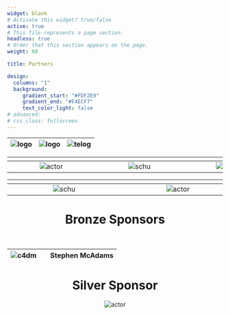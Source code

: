 ```yaml
---
widget: blank
# Activate this widget? true/false
active: true
# This file represents a page section.
headless: true
# Order that this section appears on the page.
weight: 60

title: Partners

design:
  columns: "1"
  background: 
     gradient_start: "#FDF2E9"
     gradient_end: "#F4ECF7"
     text_color_light: false
# advanced:
# css_class: fullscreen
---
```


<div align="center">

|![logo](logos/logo1.png)|![logo](logos/logo-en.svg)|![telog](logos/logo5.png)|
| :---: | :---: | :---: |
  
| <div style="width:190px"></div> | <div style="width:190px"></div> | <div style="width:190px"></div> | <div style="width:190px"></div> |
| :---: | :---: | :---: | :---: |
|![actor](logos/logo4.png)|![schu](logos/Schulich.png)|![qmul](logos/qmul.png)|![uol](logos/logo3b.png)| 

| <div style="width:250px"></div> | <div style="width:250px"></div> | <div style="width:250px"></div> |
| :---: | :---: | :---: |
| ![schu](logos/seikilo-upperlogo2.png) | ![actor](logos/Gerovassiliou.png) | ![actor](logos/thesstour2.png) |  

<!-- ![logo](logos/sshrc.png) -->

# Bronze Sponsors
<br/>
  
|![c4dm](logos/c4dm.png)| | Stephen McAdams |
| :---: | :---: | :---: |

# Silver Sponsor
![actor](logos/DustBowl.png)
<br/>
  
</div>
